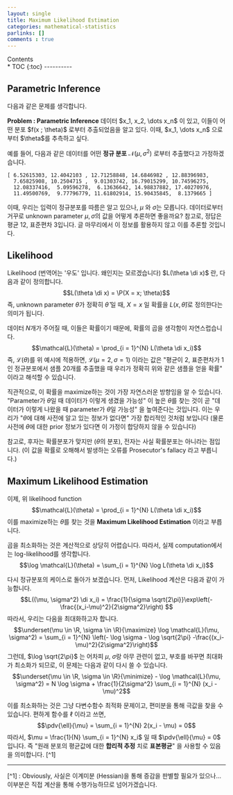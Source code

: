 ```yaml
---
layout: single
title: Maximum Likelihood Estimation
categories: mathematical-statistics 
parlinks: []
comments : true
---
```

<div id="toc">
Contents
</div>
* TOC
{:toc}
----------

## Parametric Inference
다음과 같은 문제를 생각합니다. 

<span style="display:block" class="math_item">
    <b class="math_item_title">Problem : Parametric Inference</b>  
    데이터 $x_1, x_2, \dots x_n$ 이 있고, 이들이 어떤 분포 $f(x ; \theta)$ 로부터 추출되었음을 알고 있다. 이때, $x_1, \dots x_n$ 으로부터 $\theta$를 추측하고 싶다. 
</span> 

예를 들어, 다음과 같은 데이터를 어떤 **정규 분포** $\mathcal{N}(\mu, \sigma^2)$ 로부터 추출했다고 가정하겠습니다. 
```
[ 6.52615303, 12.4042103 , 12.71258848, 14.6846982 , 12.88396983,
  7.65825908, 10.2504715 ,  9.01303742, 16.79015299, 10.74596275,
  12.08337416,  5.09596278,  6.13636642, 14.98837882, 17.40270976,
  11.49500769,  9.77796779, 11.61802914, 15.90435845,  8.1379665 ]
```
이때, 우리는 입력이 정규분포를 따름은 알고 있으나, $\mu$ 와 $\sigma$는 모릅니다. 데이터로부터 거꾸로 unknown parameter $\mu, \sigma$의 값을 어떻게 추론하면 좋을까요? 참고로, 정답은 평균 12, 표준편차 3입니다. 글 마무리에서 이 정보를 활용하지 않고 이를 추론할 것입니다. 

## Likelihood
Likelihood (번역어는 '우도' 입니다. 왜인지는 모르겠습니다) $L(\theta \di x)$ 란, 다음과 같이 정의합니다. 
$$L(\theta \di x) = \P(X = x; \theta)$$
즉, unknown parameter $\theta$가 정확히 $\hat{\theta}$ 일 때, $X = x$ 일 확률을 $L(x, \hat{\theta})$로 정의한다는 의미가 됩니다. 

데이터 $N$개가 주어질 때, 이들은 확률이기 때문에, 확률의 곱을 생각함이 자연스럽습니다. 
$$\mathcal{L}(\theta) = \prod_{i = 1}^{N} L(\theta \di x_i)$$
즉, $\mathcal{L}(\theta)$를 위 예시에 적용하면, $\mathcal{L}(\mu=2, \sigma=1)$ 이라는 값은 "평균이 2, 표준편차가 1인 정규분포에서 샘플 20개를 추출했을 때 우리가 정확히 위와 같은 샘플을 얻을 확률" 이라고 해석할 수 있습니다.

직관적으로, 이 확률을 maximize하는 것이 가장 자연스러운 방향임을 알 수 있습니다. "Parameter가 $\theta$일 때 데이터가 이렇게 생겼을 가능성" 이 높은 $\theta$를 찾는 것이 곧 "데이터가 이렇게 나왔을 때 parameter가 $\theta$일 가능성" 을 높여준다는 것입니다. 이는 우리가 "$\theta$에 대해 사전에 알고 있는 정보가 없다면" 가장 합리적인 것처럼 보입니다 (물론 사전에 $\theta$에 대한 prior 정보가 있다면 이 가정이 합당하지 않을 수 있습니다)

참고로, 후자는 확률분포가 맞지만 ($\theta$의 분포), 전자는 사실 확률분포는 아니라는 점입니다. (이 값을 확률로 오해해서 발생하는 오류를 Prosecutor's fallacy 라고 부릅니다.)

## Maximum Likelihood Estimation 
이제, 위 likelihood function
$$\mathcal{L}(\theta) = \prod_{i = 1}^{N} L(\theta \di x_i)$$
이를 maximize하는 $\theta$를 찾는 것을 **Maximum Likelihood Estimation** 이라고 부릅니다. 

곱을 최소화하는 것은 계산적으로 상당히 어렵습니다. 따라서, 실제 computation에서는 log-likelihood를 생각합니다. 
$$\log \mathcal{L}(\theta) = \sum_{i = 1}^{N} \log L(\theta \di x_i)$$

다시 정규분포의 케이스로 돌아가 보겠습니다. 먼저, Likelihood 계산은 다음과 같이 가능합니다. 
$$L((\mu, \sigma^2) \di x_i) = \frac{1}{\sigma \sqrt{2\pi}}\exp\left(-\frac{(x_i-\mu)^2}{2\sigma^2}\right) $$
따라서, 우리는 다음을 최대화하고자 합니다. 
$$\underset{\mu \in \R, \sigma \in \R}{\maximize} \log \mathcal{L}(\mu, \sigma^2) = \sum_{i = 1}^{N} \left(- \log \sigma - \log \sqrt{2\pi} -\frac{(x_i-\mu)^2}{2\sigma^2}\right)$$
그런데, $\log \sqrt{2\pi}$ 는 어차피 $\mu$, $\sigma$랑 아무 관련이 없고, 부호를 바꾸면 최대화가 최소화가 되므로, 이 문제는 다음과 같이 다시 쓸 수 있습니다. 
$$\underset{\mu \in \R, \sigma \in \R}{\minimize} - \log \mathcal{L}(\mu, \sigma^2) = N \log \sigma + \frac{1}{2\sigma^2} \sum_{i = 1}^{N} (x_i - \mu)^2$$

이를 최소화하는 것은 그냥 다변수함수 최적화 문제이고, 편미분을 통해 극값을 찾을 수 있습니다. 편하게 함수를 $\ell$ 이라고 쓰면, 
$$\pdv{\ell}{\mu} = \sum_{i = 1}^{N} 2(x_i - \mu) = 0$$
따라서, $\mu = \frac{1}{N} \sum_{i = 1}^{N} x_i$ 일 때 $\pdv{\ell}{\mu} = 0$ 입니다. 즉 "원래 분포의 평균값에 대한 **합리적 추정** 치로 **표본평균**" 을 사용할 수 있음을 의미합니다. [^1]

------ 

[^1] : Obviously, 사실은 이계미분 (Hessian)을 통해 증감을 판별할 필요가 있으나... 이부분은 직접 계산을 통해 수행가능하므로 넘어가겠습니다. 
